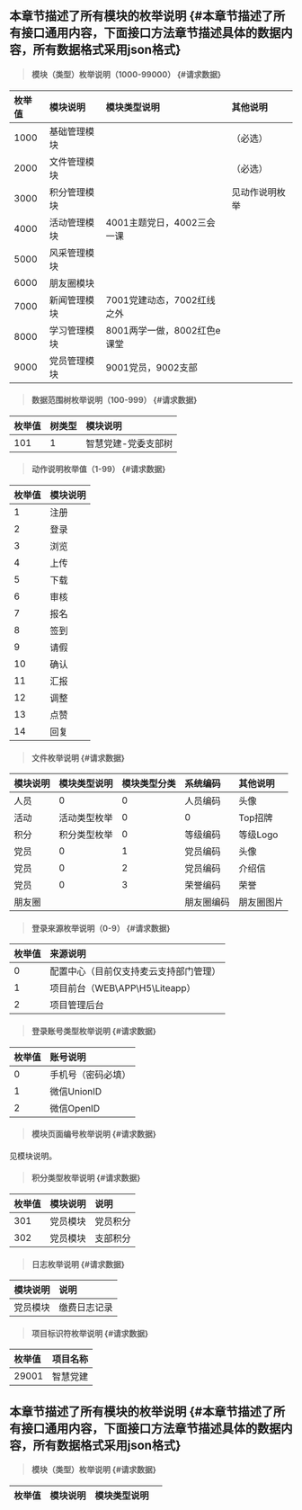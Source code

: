 ## 本章节描述了所有模块的枚举说明 {#本章节描述了所有接口通用内容，下面接口方法章节描述具体的数据内容，所有数据格式采用json格式}

> #### 模块（类型）枚举说明（1000-99000） {#请求数据}

| 枚举值 | 模块说明 | 模块类型说明 | 其他说明 |
| :--- | :--- | :--- | :--- |
| 1000 | 基础管理模块 |  | （必选） |
| 2000 | 文件管理模块 |  | （必选） |
| 3000 | 积分管理模块 |  | 见动作说明枚举 |
| 4000 | 活动管理模块 | 4001主题党日，4002三会一课 |  |
| 5000 | 风采管理模块 |  |  |
| 6000 | 朋友圈模块 |  |  |
| 7000 | 新闻管理模块 | 7001党建动态，7002红线之外 |  |
| 8000 | 学习管理模块 | 8001两学一做，8002红色e课堂 |  |
| 9000 | 党员管理模块 | 9001党员，9002支部 |  |

> #### 数据范围树枚举说明（100-999） {#请求数据}

| 枚举值 | 树类型 | 模块说明 |
| :--- | :--- | :--- |
| 101 | 1 | 智慧党建-党委支部树 |

> #### 动作说明枚举值（1-99） {#请求数据}

| 枚举值 | 模块说明 |
| :--- | :--- |
| 1 | 注册 |
| 2 | 登录 |
| 3 | 浏览 |
| 4 | 上传 |
| 5 | 下载 |
| 6 | 审核 |
| 7 | 报名 |
| 8 | 签到 |
| 9 | 请假 |
| 10 | 确认 |
| 11 | 汇报 |
| 12 | 调整 |
| 13 | 点赞 |
| 14 | 回复 |

> #### 文件枚举说明 {#请求数据}

| 模块说明 | 模块类型说明 | 模块类型分类 | 系统编码 | 其他说明 |
| :--- | :--- | :--- | :--- | :--- |
| 人员 | 0 | 0 | 人员编码 | 头像 |
| 活动 | 活动类型枚举 | 0 | 0 | Top招牌 |
| 积分 | 积分类型枚举 | 0 | 等级编码 | 等级Logo |
| 党员 | 0 | 1 | 党员编码 | 头像 |
| 党员 | 0 | 2 | 党员编码 | 介绍信 |
| 党员 | 0 | 3 | 荣誉编码 | 荣誉 |
| 朋友圈 |  |  | 朋友圈编码 | 朋友圈图片 |

> #### 登录来源枚举说明（0-9） {#请求数据}

| 枚举值 | 来源说明 |
| :--- | :--- |
| 0 | 配置中心（目前仅支持麦云支持部门管理） |
| 1 | 项目前台（WEB\APP\H5\Liteapp） |
| 2 | 项目管理后台 |

> #### 登录账号类型枚举说明 {#请求数据}

| 枚举值 | 账号说明 |
| :--- | :--- |
| 0 | 手机号（密码必填） |
| 1 | 微信UnionID |
| 2 | 微信OpenID |

> #### 模块页面编号枚举说明 {#请求数据}

见模块说明。

> #### 积分类型枚举说明 {#请求数据}

| 枚举值 | 模块说明 | 说明 |
| :--- | :--- | :--- |
| 301 | 党员模块 | 党员积分 |
| 302 | 党员模块 | 支部积分 |

> #### 日志枚举说明 {#请求数据}

| 模块说明 | 说明 |
| :--- | :--- |
| 党员模块 | 缴费日志记录 |

> #### 项目标识符枚举说明 {#请求数据}

| 枚举值 | 项目名称 |
| :--- | :--- |
| 29001 | 智慧党建 |

## 本章节描述了所有模块的枚举说明 {#本章节描述了所有接口通用内容，下面接口方法章节描述具体的数据内容，所有数据格式采用json格式}

> #### 模块（类型）枚举说明 {#请求数据}

| 枚举值 | 模块说明 | 模块类型说明 |  |
| :--- | :--- | :--- | :--- |




